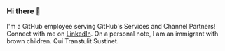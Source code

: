 ### Hi there 👋

I'm a GitHub employee serving GitHub's Services and Channel Partners! Connect with me on [LinkedIn](https://www.linkedin.com/in/allandcp/). On a personal note, I am an immigrant with brown children. Qui Transtulit Sustinet.
<!--
**allandcp/allandcp** is a ✨ _special_ ✨ repository because its `README.md` (this file) appears on your GitHub profile.

Here are some ideas to get you started:

- 🔭 I’m currently working on ...
- 🌱 I’m currently learning ...
- 👯 I’m looking to collaborate on ...
- 🤔 I’m looking for help with ...
- 💬 Ask me about ...
- 📫 How to reach me: ...
- 😄 Pronouns: ...
- ⚡ Fun fact: ...
-->
